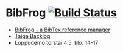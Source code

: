 # BibFrog [![Build Status](https://travis-ci.org/lesktimo/BibFrog.svg?branch=master)](https://travis-ci.org/lesktimo/BibFrog)

* [BibFrog - a BibTex reference manager](http://bibfrog.herokuapp.com/)
* [Taiga Backlog](https://tree.taiga.io/project/w4ldo-nimetonsammakko/backlog)
* Loppudemo torstai 4.5. klo. 14-17


